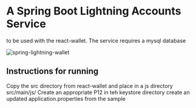 # A Spring Boot Lightning Accounts Service
to be used with the react-wallet. The service requires a mysql database

![spring-lightning-wallet](https://github.com/user-attachments/assets/4ee4d1d2-a98d-4068-9970-6ccd2259221f)

## Instructions for running
Copy the src directory from react-wallet and place in a js directory src/main/js/
Create an appropriate P12 in teh keystore directory
create an updated application.properties from the sample
